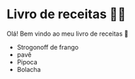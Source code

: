 # Livro de receitas :man_cook:

Olá! Bem vindo ao meu livro de receitas :wave:

- Strogonoff de frango
- pavê
- Pipoca
- Bolacha
